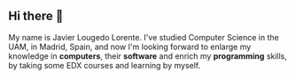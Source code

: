 ## Hi there 👋
My name is Javier Lougedo Lorente. I've studied Computer Science in the UAM, in Madrid, Spain, and now I'm looking forward to enlarge my knowledge in **computers**, their **software** and enrich my **programming** skills, by taking some EDX courses and learning by myself.

<!--## Languages I've used so far
Till the moment, I've programmed in various languages, such as **C**, **Java**, **Python**, **LISP**; I've made various websites and have a good touch on ofimatics as well. 

**Lougedo/Lougedo** is a ✨ _special_ ✨ repository because its `README.md` (this file) appears on your GitHub profile.

Here are some ideas to get you started:

- 🔭 I’m currently working on ...
- 🌱 I’m currently learning ...
- 👯 I’m looking to collaborate on ...
- 🤔 I’m looking for help with ...
- 💬 Ask me about ...
- 📫 How to reach me: ...
- 😄 Pronouns: ...
- ⚡ Fun fact: ...
-->




